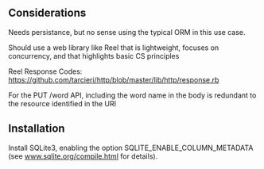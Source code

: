 

Considerations
--------------

Needs persistance, but no sense using the typical ORM in this use case.

Should use a web library like Reel that is lightweight, focuses on concurrency, and that highlights basic CS principles

Reel Response Codes: https://github.com/tarcieri/http/blob/master/lib/http/response.rb

For the PUT /word API, including the word name in the body is redundant to the resource identified in the URI

Installation
------------
Install SQLite3, enabling the option SQLITE_ENABLE_COLUMN_METADATA (see www.sqlite.org/compile.html for details).
